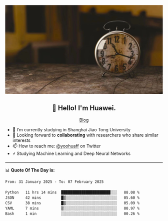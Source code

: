<div align="center">
  <a href="https://github.com/JHW5981">
    <img src="./assets/background.jpg">
  </a>
</div>

<h2 align="center">👋 Hello! I'm Huawei.</h2>
<p align="center">
  <a href="https://blog.csdn.net/Edward__J?spm=1000.2115.3001.5343">Blog</a>
</p>


- 🔭 I’m currently studying in Shanghai Jiao Tong University
- 💬 Looking forward to **collaborating** with researchers who share similar interests
- 📫 How to reach me: [@yoohuaff](https://twitter.com/yoohuaff) on Twitter
- ⚡ Studying Machine Learning and Deep Neural Networks

-------
📊 **Quote Of The Day is:**
<!--START_SECTION:waka-->

```txt
From: 31 January 2025 - To: 07 February 2025

Python   11 hrs 14 mins  ██████████████████████░░░   88.08 %
JSON     42 mins         █▒░░░░░░░░░░░░░░░░░░░░░░░   05.60 %
CSV      38 mins         █▒░░░░░░░░░░░░░░░░░░░░░░░   05.09 %
YAML     7 mins          ▒░░░░░░░░░░░░░░░░░░░░░░░░   00.97 %
Bash     1 min           ░░░░░░░░░░░░░░░░░░░░░░░░░   00.26 %
```

<!--END_SECTION:waka-->
